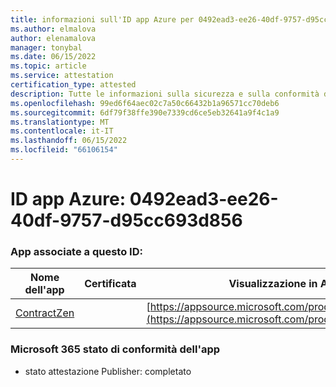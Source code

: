 ```yaml
---
title: informazioni sull'ID app Azure per 0492ead3-ee26-40df-9757-d95cc693d856
ms.author: elmalova
author: elenamalova
manager: tonybal
ms.date: 06/15/2022
ms.topic: article
ms.service: attestation
certification_type: attested
description: Tutte le informazioni sulla sicurezza e sulla conformità disponibili per 0492ead3-ee26-40df-9757-d95cc693d856.
ms.openlocfilehash: 99ed6f64aec02c7a50c66432b1a96571cc70deb6
ms.sourcegitcommit: 6df79f38ffe390e7339cd6ce5eb32641a9f4c1a9
ms.translationtype: MT
ms.contentlocale: it-IT
ms.lasthandoff: 06/15/2022
ms.locfileid: "66106154"
---
```

# <a name="azure-app-id-0492ead3-ee26-40df-9757-d95cc693d856"></a>ID app Azure: 0492ead3-ee26-40df-9757-d95cc693d856


### <a name="apps-associated-with-this-id"></a>App associate a questo ID:
| **Nome dell'app** | **Certificata** | **Visualizzazione in AppSource** |
|--------------|---------------|-----------------------|
| [ContractZen](../forward/WA200001389.md) |  | [https://appsource.microsoft.com/product/office/WA200001389](https://appsource.microsoft.com/product/office/WA200001389) |

### <a name="microsoft-365-app-compliance-status"></a>Microsoft 365 stato di conformità dell'app
- stato attestazione Publisher: completato
